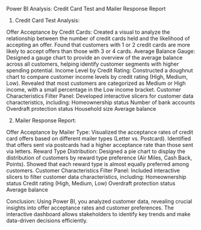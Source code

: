 Power BI Analysis: Credit Card Test and Mailer Response Report

1. Credit Card Test Analysis:

Offer Acceptance by Credit Cards:
Created a visual to analyze the relationship between the number of credit cards held and the likelihood of accepting an offer.
Found that customers with 1 or 2 credit cards are more likely to accept offers than those with 3 or 4 cards.
Average Balance Gauge:
Designed a gauge chart to provide an overview of the average balance across all customers, helping identify customer segments with higher spending potential.
Income Level by Credit Rating:
Constructed a doughnut chart to compare customer income levels by credit rating (High, Medium, Low).
Revealed that most customers are categorized as Medium or High income, with a small percentage in the Low income bracket.
Customer Characteristics Filter Panel:
Developed interactive slicers for customer data characteristics, including:
Homeownership status
Number of bank accounts
Overdraft protection status
Household size
Average balance

2. Mailer Response Report:

Offer Acceptance by Mailer Type:
Visualized the acceptance rates of credit card offers based on different mailer types (Letter vs. Postcard).
Identified that offers sent via postcards had a higher acceptance rate than those sent via letters.
Reward Type Distribution:
Designed a pie chart to display the distribution of customers by reward type preference (Air Miles, Cash Back, Points).
Showed that each reward type is almost equally preferred among customers.
Customer Characteristics Filter Panel:
Included interactive slicers to filter customer data characteristics, including:
Homeownership status
Credit rating (High, Medium, Low)
Overdraft protection status
Average balance

Conclusion:
Using Power BI, you analyzed customer data, revealing crucial insights into offer acceptance rates and customer preferences. 
The interactive dashboard allows stakeholders to identify key trends and make data-driven decisions efficiently.
